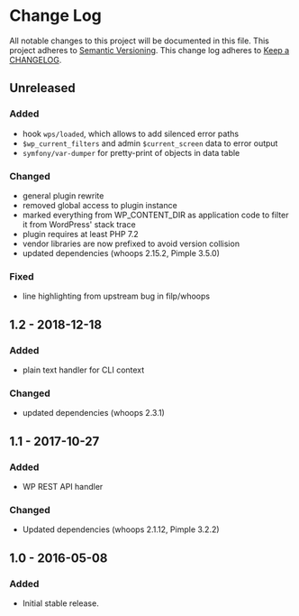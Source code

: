 # Change Log
All notable changes to this project will be documented in this file.
This project adheres to [Semantic Versioning](http://semver.org/).
This change log adheres to [Keep a CHANGELOG](http://keepachangelog.com/).

## Unreleased

### Added
- hook `wps/loaded`, which allows to add silenced error paths
- `$wp_current_filters` and admin `$current_screen` data to error output
- `symfony/var-dumper` for pretty-print of objects in data table

### Changed
- general plugin rewrite
- removed global access to plugin instance
- marked everything from WP_CONTENT_DIR as application code to filter it from WordPress' stack trace
- plugin requires at least PHP 7.2
- vendor libraries are now prefixed to avoid version collision
- updated dependencies (whoops 2.15.2, Pimple 3.5.0)

### Fixed
- line highlighting from upstream bug in filp/whoops

## 1.2 - 2018-12-18

### Added
- plain text handler for CLI context

### Changed
- updated dependencies (whoops 2.3.1)

## 1.1 - 2017-10-27

### Added
- WP REST API handler

### Changed
- Updated dependencies (whoops 2.1.12, Pimple 3.2.2)

## 1.0 - 2016-05-08

### Added
- Initial stable release.
